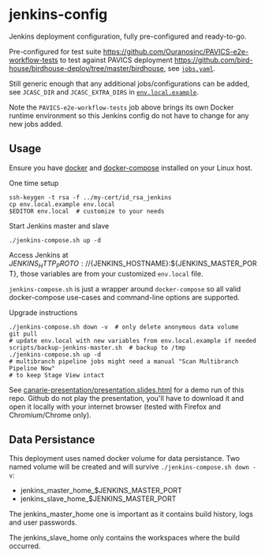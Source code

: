 # jenkins-config
Jenkins deployment configuration, fully pre-configured and ready-to-go.

Pre-configured for test suite
https://github.com/Ouranosinc/PAVICS-e2e-workflow-tests to test against
PAVICS deployment
https://github.com/bird-house/birdhouse-deploy/tree/master/birdhouse, see
[`jobs.yaml`](jcasc/jobs.yaml).

Still generic enough that any additional jobs/configurations can be added, see
`JCASC_DIR` and `JCASC_EXTRA_DIRS` in [`env.local.example`](env.local.example).

Note the `PAVICS-e2e-workflow-tests` job above brings its own Docker runtime
environment so this Jenkins config do not have to change for any new jobs
added.


## Usage

Ensure you have [docker](https://www.docker.com/) and
[docker-compose](https://docs.docker.com/compose/) installed on your Linux
host.

One time setup
```
ssh-keygen -t rsa -f ../my-cert/id_rsa_jenkins
cp env.local.example env.local
$EDITOR env.local  # customize to your needs
```

Start Jenkins master and slave
```
./jenkins-compose.sh up -d
```

Access Jenkins at
${JENKINS_HTTP_PROTO}://${JENKINS_HOSTNAME}:${JENKINS_MASTER_PORT},
those variables are from your customized `env.local` file.

`jenkins-compose.sh` is just a wrapper around `docker-compose` so all valid
docker-compose use-cases and command-line options are supported.

Upgrade instructions
```shell
./jenkins-compose.sh down -v  # only delete anonymous data volume
git pull
# update env.local with new variables from env.local.example if needed
scripts/backup-jenkins-master.sh  # backup to /tmp
./jenkins-compose.sh up -d
# multibranch pipeline jobs might need a manual "Scan Multibranch Pipeline Now"
# to keep Stage View intact
```

See
[canarie-presentation/presentation.slides.html](canarie-presentation/presentation.slides.html)
for a demo run of this repo.  Github do not play the presentation, you'll have
to download it and open it locally with your internet browser (tested with
Firefox and Chromium/Chrome only).


## Data Persistance

This deployment uses named docker volume for data persistance.  Two named
volume will be created and will survive `./jenkins-compose.sh down -v`:

* jenkins_master_home_$JENKINS_MASTER_PORT
* jenkins_slave_home_$JENKINS_MASTER_PORT

The jenkins_master_home one is important as it contains build history, logs and
user passwords.

The jenkins_slave_home only contains the workspaces where the build occurred.
